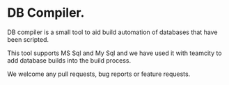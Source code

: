 ﻿# DB Compiler.

DB compiler is a small tool to aid build automation of databases that have been scripted.

This tool supports MS Sql and My Sql and we have used it with teamcity to add database builds into the build process.

We welcome any pull requests, bug reports or feature requests.